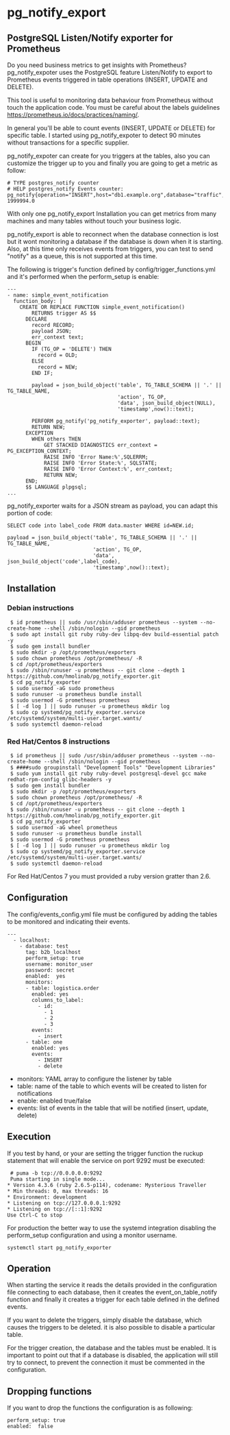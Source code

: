 # pg_notify_export
## PostgreSQL Listen/Notify exporter for Prometheus
Do you need business metrics to get insights with Prometheus?
pg_notify_expoter uses the PostgreSQL feature Listen/Notify to export to Prometheus events triggered in table operations (INSERT, UPDATE and DELETE).

This tool is useful to monitoring data behaviour from Prometheus without touch the application code. You must be careful about the labels guidelines  https://prometheus.io/docs/practices/naming/.

In general you'll be able to count events (INSERT, UPDATE or DELETE) for specific table. I started using pg_notify_expoter to detect 90 minutes without transactions for a specific supplier.

pg_notify_expoter can create for you triggers at the tables, also you can customize the trigger up to you and finally you are going to get a metric as follow:
```
# TYPE postgres_notify counter
# HELP postgres_notify Events counter:
pg_notify{operation="INSERT",host="db1.example.org",database="traffic",tag="carrier_one",schema="tx",table="outbund"} 1999994.0
```

With only one pg_notify_export Installation you can get metrics from many machines and many tables without touch your business logic.

pg_notify_export is able to reconnect when the database connection is lost but it wont monitoring a database if the database is down when it is starting. Also, at this time only receives events from triggers, you can test to send "notify" as a queue, this is not supported at this time.

The following is trigger's function defined by config/trigger_functions.yml and it's performed when the perform_setup is enable:

```
---
- name: simple_event_notification
  function_body: |
    CREATE OR REPLACE FUNCTION simple_event_notification()
        RETURNS trigger AS $$
      DECLARE
        record RECORD;
        payload JSON;
        err_context text;
      BEGIN
        IF (TG_OP = 'DELETE') THEN
          record = OLD;
        ELSE
          record = NEW;
        END IF;

        payload = json_build_object('table', TG_TABLE_SCHEMA || '.' || TG_TABLE_NAME,
                                    'action', TG_OP,
                                    'data', json_build_object(NULL),
                                    'timestamp',now()::text);

        PERFORM pg_notify('pg_notify_exporter', payload::text);
        RETURN NEW;
      EXCEPTION
        WHEN others THEN
            GET STACKED DIAGNOSTICS err_context = PG_EXCEPTION_CONTEXT;
            RAISE INFO 'Error Name:%',SQLERRM;
            RAISE INFO 'Error State:%', SQLSTATE;
            RAISE INFO 'Error Context:%', err_context;
            RETURN NEW;
      END;
      $$ LANGUAGE plpgsql;
...

```

pg_notify_exporter waits for a JSON stream as payload, you can adapt this portion of code:
```
SELECT code into label_code FROM data.master WHERE id=NEW.id;

payload = json_build_object('table', TG_TABLE_SCHEMA || '.' || TG_TABLE_NAME,
                            'action', TG_OP,
                            'data', json_build_object('code',label_code),
                            'timestamp',now()::text);
```



## Installation
### Debian instructions
```
 $ id prometheus || sudo /usr/sbin/adduser prometheus --system --no-create-home --shell /sbin/nologin --gid prometheus
 $ sudo apt install git ruby ruby-dev libpq-dev build-essential patch -y
 $ sudo gem install bundler
 $ sudo mkdir -p /opt/prometheus/exporters
 $ sudo chown prometheus /opt/prometheus/ -R
 $ cd /opt/prometheus/exporters
 $ sudo /sbin/runuser -u prometheus -- git clone --depth 1 https://github.com/hmolinab/pg_notify_exporter.git
 $ cd pg_notify_exporter
 $ sudo usermod -aG sudo prometheus
 $ sudo runuser -u prometheus bundle install
 $ sudo usermod -G prometheus prometheus
 $ [ -d log ] || sudo runuser -u prometheus mkdir log
 $ sudo cp systemd/pg_notify_exporter.service /etc/systemd/system/multi-user.target.wants/
 $ sudo systemctl daemon-reload
```
### Red Hat/Centos 8 instructions
```
 $ id prometheus || sudo /usr/sbin/adduser prometheus --system --no-create-home --shell /sbin/nologin --gid prometheus
 $ ####sudo groupinstall "Development Tools" "Development Libraries"
 $ sudo yum install git ruby ruby-devel postgresql-devel gcc make redhat-rpm-config glibc-headers -y
 $ sudo gem install bundler
 $ sudo mkdir -p /opt/prometheus/exporters
 $ sudo chown prometheus /opt/prometheus/ -R
 $ cd /opt/prometheus/exporters
 $ sudo /sbin/runuser -u prometheus -- git clone --depth 1 https://github.com/hmolinab/pg_notify_exporter.git
 $ cd pg_notify_exporter
 $ sudo usermod -aG wheel prometheus
 $ sudo runuser -u prometheus bundle install
 $ sudo usermod -G prometheus prometheus
 $ [ -d log ] || sudo runuser -u prometheus mkdir log
 $ sudo cp systemd/pg_notify_exporter.service /etc/systemd/system/multi-user.target.wants/
 $ sudo systemctl daemon-reload
```
For Red Hat/Centos 7 you must provided a ruby version gratter than 2.6.

## Configuration
The config/events_config.yml file must be configured by adding the tables to be monitored and indicating their events.
```
---
  - localhost:
    - database: test
      tag: b2b_localhost
      perform_setup: true
      username: monitor_user
      password: secret
      enabled:  yes
      monitors:
      - table: logistica.order
        enabled: yes
        columns_to_label:
          - id:
            - 1
            - 2
            - 3
        events:
          - insert
      - table: one
        enabled: yes
        events:
          - INSERT
          - delete
```
* monitors: YAML array to configure the listener by table
* table: name of the table to which events will be created to listen for notifications
* enable: enabled true/false
* events: list of events in the table that will be notified (insert, update, delete)
## Execution
If you test by hand, or your are setting the trigger function the ruckup statement that will enable the service on port 9292 must be executed:
```
 # puma -b tcp://0.0.0.0.0:9292
 Puma starting in single mode...
* Version 4.3.6 (ruby 2.6.5-p114), codename: Mysterious Traveller
* Min threads: 0, max threads: 16
* Environment: development
* Listening on tcp://127.0.0.0.1:9292
* Listening on tcp://[::1]:9292
Use Ctrl-C to stop
```
For production the better way to use the systemd integration disabling the perform_setup configuration and using a monitor username.
```
systemctl start pg_notify_exporter
```

## Operation
When starting the service it reads the details provided in the configuration file connecting to each database, then it creates the event_on_table_notify function and finally it creates a trigger for each table defined in the defined events.

If you want to delete the triggers, simply disable the database, which causes the triggers to be deleted. it is also possible to disable a particular table.

For the trigger creation, the database and the tables must be enabled. It is important to point out that if a database is disabled, the application will still try to connect,
to prevent the connection it must be commented in the configuration.

## Dropping functions
If you want to drop the functions the configuration is as following:
```
perform_setup: true
enabled:  false
```
